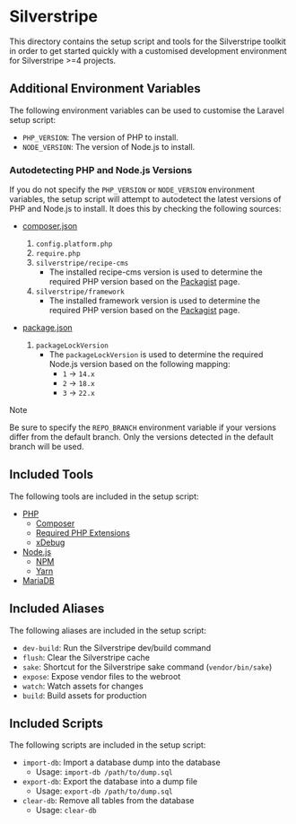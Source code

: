 # Silverstripe

This directory contains the setup script and tools for the Silverstripe toolkit in order to get started quickly with a customised development environment for Silverstripe >=4 projects.

## Additional Environment Variables

The following environment variables can be used to customise the Laravel setup script:

- `PHP_VERSION`: The version of PHP to install.
- `NODE_VERSION`: The version of Node.js to install.

### Autodetecting PHP and Node.js Versions

If you do not specify the `PHP_VERSION` or `NODE_VERSION` environment variables, the setup script will attempt to autodetect the latest versions of PHP and Node.js to install. It does this by checking the following sources:

- [composer.json](https://getcomposer.org/doc/01-basic-usage.md#composer-json-project-setup)

  1. `config.platform.php`
  2. `require.php`
  3. `silverstripe/recipe-cms`
     - The installed recipe-cms version is used to determine the required PHP version based on the [Packagist](https://packagist.org/packages/silverstripe/recipe-cms) page.
  4. `silverstripe/framework`
     - The installed framework version is used to determine the required PHP version based on the [Packagist](https://packagist.org/packages/silverstripe/framework) page.

- [package.json](https://docs.npmjs.com/cli/v7/configuring-npm/package-json)
  1. `packageLockVersion`
     - The `packageLockVersion` is used to determine the required Node.js version based on the following mapping:
       - `1` -> `14.x`
       - `2` -> `18.x`
       - `3` -> `22.x`

> [!NOTE]
> Be sure to specify the `REPO_BRANCH` environment variable if your versions differ from the default branch. Only the versions detected in the default branch will be used.

## Included Tools

The following tools are included in the setup script:

- [PHP](https://www.php.net/)
  - [Composer](https://getcomposer.org/)
  - [Required PHP Extensions](https://docs.silverstripe.org/en/5/developer_guides/templates/requirements/)
  - [xDebug](https://xdebug.org/)
- [Node.js](https://nodejs.org/)
  - [NPM](https://www.npmjs.com/)
  - [Yarn](https://yarnpkg.com/)
- [MariaDB](https://mariadb.org/)

## Included Aliases

The following aliases are included in the setup script:

- `dev-build`: Run the Silverstripe dev/build command
- `flush`: Clear the Silverstripe cache
- `sake`: Shortcut for the Silverstripe sake command (`vendor/bin/sake`)
- `expose`: Expose vendor files to the webroot
- `watch`: Watch assets for changes
- `build`: Build assets for production

## Included Scripts

The following scripts are included in the setup script:

- `import-db`: Import a database dump into the database
  - Usage: `import-db /path/to/dump.sql`
- `export-db`: Export the database into a dump file
  - Usage: `export-db /path/to/dump.sql`
- `clear-db`: Remove all tables from the database
  - Usage: `clear-db`


